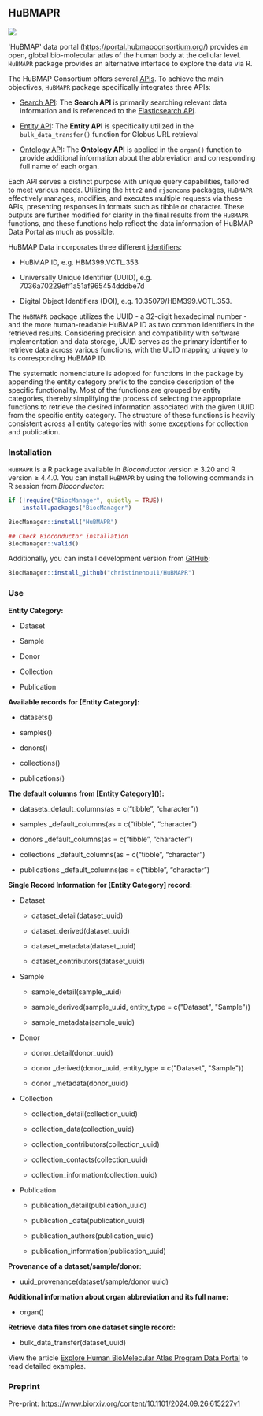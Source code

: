## HuBMAPR

[![](https://img.shields.io/badge/Bioc3.21-HuBMAPR-blue.svg)](https://bioconductor.org/packages/HuBMAPR)

'HuBMAP' data portal (<https://portal.hubmapconsortium.org/>) provides an open,
global bio-molecular atlas of the human body at the cellular level. `HuBMAPR`
package provides an alternative interface to explore the data via R.

The HuBMAP Consortium offers several
[APIs](https://docs.hubmapconsortium.org/apis.html). 
To achieve the main objectives, `HuBMAPR` package specifically integrates three
APIs:  

- [Search API](https://smart-api.info/ui/7aaf02b838022d564da776b03f357158): The
**Search API** is primarily searching relevant data information and is
referenced to the 
[Elasticsearch API](https://www.elastic.co/guide/en/elasticsearch/). 

- [Entity API](https://smart-api.info/ui/0065e419668f3336a40d1f5ab89c6ba3): The
**Entity API** is specifically utilized in the `bulk_data_transfer()`
function for Globus URL retrieval

- [Ontology API](https://smart-api.info/ui/d10ff85265d8b749fbe3ad7b51d0bf0a): 
The **Ontology API** is applied in the `organ()` function to provide additional
information about the abbreviation and corresponding full name of each organ.

Each API serves a distinct purpose with unique query capabilities, tailored to
meet various needs. Utilizing the `httr2` and `rjsoncons` packages, `HuBMAPR`
effectively manages, modifies, and executes multiple requests via these APIs,
presenting responses in formats such as tibble or character. These outputs are
further modified for clarity in the final results from the `HuBMAPR` functions,
and these functions help reflect the data information of HuBMAP Data Portal as 
much as possible.

HuBMAP Data incorporates three different 
[identifiers](https://docs.hubmapconsortium.org/apis): 

- HuBMAP ID, e.g. HBM399.VCTL.353

- Universally Unique Identifier (UUID), e.g. 7036a70229eff1a51af965454dddbe7d

- Digital Object Identifiers (DOI), e.g. 10.35079/HBM399.VCTL.353.

The `HuBMAPR`
package utilizes the UUID - a 32-digit hexadecimal number - and the more
human-readable HuBMAP ID as two common identifiers in the retrieved results.
Considering precision and compatibility with software implementation and data
storage, UUID serves as the primary identifier to retrieve data across various
functions, with the UUID mapping uniquely to its corresponding HuBMAP ID. 

The
systematic nomenclature is adopted for functions in the package by appending
the entity category prefix to the concise description of the specific
functionality. Most of the functions are grouped by entity categories, thereby
simplifying the process of selecting the appropriate functions to retrieve the
desired information associated with the given UUID from the specific entity
category. The structure of these functions is heavily consistent across all
entity categories with some exceptions for collection and publication. 

### Installation

`HuBMAPR` is a R package available in *Bioconductor* version $\geq$ 3.20 and
R version $\geq$ 4.4.0. You can install `HuBMAPR` by using the following 
commands in R session from *Bioconductor*:

``` r
if (!require("BiocManager", quietly = TRUE))
    install.packages("BiocManager")

BiocManager::install("HuBMAPR")

## Check Bioconductor installation
BiocManager::valid()
```

Additionally, you can install development version from
[GitHub](https://christinehou11.github.io/HuBMAPR):

``` r
BiocManager::install_github("christinehou11/HuBMAPR")
```

### Use

$\textbf{Entity Category:}$

- Dataset

- Sample

- Donor

- Collection

- Publication

$\textbf{Available records for [Entity Category]:}$

- datasets()

- samples()

- donors()

- collections()

- publications()

$\textbf{The default columns from [Entity Category]()]:}$

- datasets_default_columns(as = c(“tibble”, “character”))

- samples _default_columns(as = c(“tibble”, “character”)

- donors _default_columns(as = c(“tibble”, “character”)

- collections _default_columns(as = c(“tibble”, “character”)

- publications _default_columns(as = c(“tibble”, “character”)

$\textbf{Single Record Information for [Entity Category] record:}$

- Dataset

  - dataset_detail(dataset_uuid)

  - dataset_derived(dataset_uuid)

  - dataset_metadata(dataset_uuid)

  - dataset_contributors(dataset_uuid)
  
- Sample

  - sample_detail(sample_uuid)
  
  - sample_derived(sample_uuid, entity_type = c("Dataset", "Sample"))
  
  - sample_metadata(sample_uuid)

- Donor

  - donor_detail(donor_uuid)

  - donor _derived(donor_uuid, entity_type = c("Dataset", "Sample"))

  - donor _metadata(donor_uuid)

- Collection

  - collection_detail(collection_uuid)

  - collection_data(collection_uuid)

  - collection_contributors(collection_uuid)

  - collection_contacts(collection_uuid)

  - collection_information(collection_uuid)

- Publication

  - publication_detail(publication_uuid)

  - publication _data(publication_uuid)

  - publication_authors(publication_uuid)

  - publication_information(publication_uuid)

$\textbf{Provenance of a dataset/sample/donor}$:

- uuid_provenance(dataset/sample/donor uuid)

$\textbf{Additional information about organ abbreviation and its full name:}$

- organ()

$\textbf{Retrieve data files from one dataset single record:}$

- bulk_data_transfer(dataset_uuid)

View the article [Explore Human BioMelecular Atlas Program Data
Portal](https://christinehou11.github.io/HuBMAPR/articles/hubmapr_vignettes.html)
to read detailed examples.


### Preprint

Pre-print: https://www.biorxiv.org/content/10.1101/2024.09.26.615227v1
